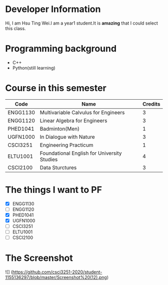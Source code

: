 <h1>Developer Information </h1>
Hi, I am Hsu Ting Wei.I am a year1 student.It is <strong>amazing</strong> that I could select this class.
<h1>Programming background</h1>

- C++
- Python(still learning)
<h1>Course in this semester</h1>

 Code    | Name                                      | Credits
---------|-------------------------------------------|--------
ENGG1130 |Multivariable Calvulus for Engineers       |3       
ENGG1120 |Linear Algebra for Engineers               |3       
PHED1041 |Badminton(Men)                             |1       
UGFN1000 |In Dialogue with Nature                    |3      
CSCI3251 |Engineering Practicum                      |1      
ELTU1001 |Foundational English for University Studies|4     
CSCI2100 |Data Sturctures                            |3       

<h1>The things I want to PF</h1>

- [x] ENGG1130
- [ ] ENGG1120
- [x] PHED1041
- [x] UGFN1000
- [ ] CSCI3251
- [ ] ELTU1001
- [ ] CSCI2100

<h1>The Screenshot</h1>

![] (https://github.com/csci3251-2020/student-1155136297/blob/master/Screenshot%20(12).png)

